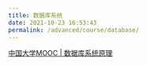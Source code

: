 ```yaml
---
title: 数据库系统
date: 2021-10-23 16:53:43
permalink: /advanced/course/database/
---
```


[中国大学MOOC | 数据库系统原理](https://www.icourse163.org/course/BNU-1002842007?tid=1465149455)